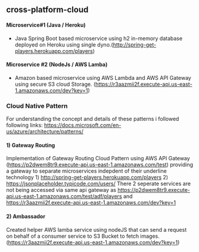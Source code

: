 ## cross-platform-cloud

#### Microservice#1 (Java / Heroku)
* Java Spring Boot based microservice using h2 in-memory database deployed on Heroku using single dyno.(http://spring-get-players.herokuapp.com/players)

#### Microservice #2 (NodeJs / AWS Lamba)
* Amazon based microservice using AWS Lambda and AWS API Gateway using secure S3 cloud Storage. (https://r3aazmii2f.execute-api.us-east-1.amazonaws.com/dev?key=1)


### Cloud Native Pattern 
For understanding the concept and details of these patterns i followed following links:
https://docs.microsoft.com/en-us/azure/architecture/patterns/

#### 1) Gateway Routing
Implementation of Gateway Routing Cloud Pattern using AWS API Gateway (https://p2dwem8tr9.execute-api.us-east-1.amazonaws.com/test) providing a gateway to separate microservices indepdent of their underline technology 1) http://spring-get-players.herokuapp.com/players 2) https://jsonplaceholder.typicode.com/users/
There 2 seperate services are not being accessed via same api gateway as https://p2dwem8tr9.execute-api.us-east-1.amazonaws.com/test/adf/players and https://r3aazmii2f.execute-api.us-east-1.amazonaws.com/dev?key=1

#### 2) Ambassador
Created helper AWS lamba service using nodeJS that can send a request on behalf of a consumer service to S3 Bucket to fetch images.
(https://r3aazmii2f.execute-api.us-east-1.amazonaws.com/dev?key=1)
